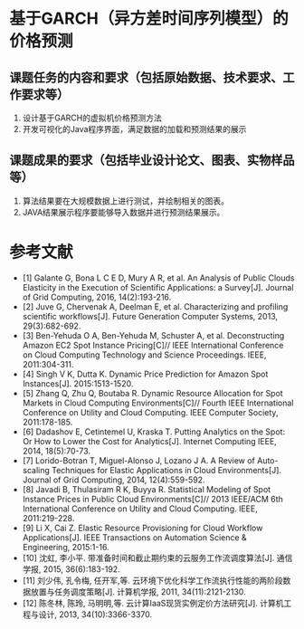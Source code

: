 # 基于GARCH（异方差时间序列模型）的价格预测

## 课题任务的内容和要求（包括原始数据、技术要求、工作要求等）
1. 设计基于GARCH的虚拟机价格预测方法<br />
2. 开发可视化的Java程序界面，满足数据的加载和预测结果的展示<br />

## 课题成果的要求（包括毕业设计论文、图表、实物样品等）
1. 算法结果要在大规模数据上进行测试，并绘制相关的图表。<br />
2. JAVA结果展示程序要能够导入数据并进行预测结果展示。<br />

# 参考文献
* [1] Galante G, Bona L C E D, Mury A R, et al. An Analysis of Public Clouds Elasticity in the Execution of Scientific Applications: a Survey[J]. Journal of Grid Computing, 2016, 14(2):193-216.<br />
* [2] Juve G, Chervenak A, Deelman E, et al. Characterizing and profiling scientific workflows[J]. Future Generation Computer Systems, 2013, 29(3):682-692.<br />
* [3] Ben-Yehuda O A, Ben-Yehuda M, Schuster A, et al. Deconstructing Amazon EC2 Spot Instance Pricing[C]// IEEE International Conference on Cloud Computing Technology and Science Proceedings. IEEE, 2011:304-311.<br />
* [4] Singh V K, Dutta K. Dynamic Price Prediction for Amazon Spot Instances[J]. 2015:1513-1520.<br />
* [5] Zhang Q, Zhu Q, Boutaba R. Dynamic Resource Allocation for Spot Markets in Cloud Computing Environments[C]// Fourth IEEE International Conference on Utility and Cloud Computing. IEEE Computer Society, 2011:178-185.<br />
* [6] Dadashov E, Cetintemel U, Kraska T. Putting Analytics on the Spot: Or How to Lower the Cost for Analytics[J]. Internet Computing IEEE, 2014, 18(5):70-73.<br />
* [7] Lorido-Botran T, Miguel-Alonso J, Lozano J A. A Review of Auto-scaling Techniques for Elastic Applications in Cloud Environments[J]. Journal of Grid Computing, 2014, 12(4):559-592.<br />
* [8] Javadi B, Thulasiram R K, Buyya R. Statistical Modeling of Spot Instance Prices in Public Cloud Environments[C]// 2013 IEEE/ACM 6th International Conference on Utility and Cloud Computing. IEEE, 2011:219-228.<br />
* [9] Li X, Cai Z. Elastic Resource Provisioning for Cloud Workflow Applications[J]. IEEE Transactions on Automation Science & Engineering, 2015:1-16.<br />
* [10] 沈虹, 李小平. 带准备时间和截止期约束的云服务工作流调度算法[J]. 通信学报, 2015, 36(6):183-192.<br />
* [11] 刘少伟, 孔令梅, 任开军,等. 云环境下优化科学工作流执行性能的两阶段数据放置与任务调度策略[J]. 计算机学报, 2011, 34(11):2121-2130.<br />
* [12] 陈冬林, 陈玲, 马明明,等. 云计算IaaS现货实例定价方法研究[J]. 计算机工程与设计, 2013, 34(10):3366-3370.